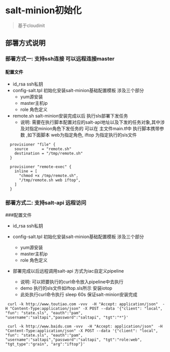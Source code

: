 # salt-minion初始化
> 基于cloudinit

## 部署方式说明

### 部署方式一:  支持ssh连接 可以远程连接master

#### 配置文件

- id_rsa  ssh私钥
- config-salt.tpl  初始化安装salt-minion基础配置模板 
  涉及三个部分
    - yum源安装
    - master主机ip
    - role 角色定义
- remote.sh  salt-minion安装完成以后 执行sls部署下发任务
  - 说明: 需要在执行脚本配置对应的salt-api地址以及下发的任务对象,其中涉及对指定minion角色下发任务的 可以在
  主文件main.tf中 执行脚本携带参数 ,如下面脚本 web为指定角色, iftop 为指定执行的sls文件
``` demo shell
  provisioner "file" {
    source      = "remote.sh"
    destination = "/tmp/remote.sh"
  }

  provisioner "remote-exec" {
    inline = [
      "chmod +x /tmp/remote.sh",
      "/tmp/remote.sh web iftop",
    ]
  }
```

### 部署方式二: 支持salt-api 远程访问

###配置文件

- id_rsa  ssh私钥
- config-salt.tpl  初始化安装salt-minion基础配置模板 
  涉及三个部分
    - yum源安装
    - master主机ip
    - role 角色定义
    
-  部署完成以后远程调用salt-api  方式为iac自定义pipeline
   - 说明: 可以把要执行的curl命令放入pipeline中去执行
   - demo 执行的sls文件如iftop.sls所示 安装iotop
   - 此处执行curl命令执行 sleep 60s 保证salt-minion安装完成
``` curldemo
 curl -k http://www.toutiao.com -vvv  -H "Accept: application/json"  -H "Content-Type:application/json" -X POST --data '{"client": "local", "fun": "state.sls", "eauth":"pam", "username":"saltapi","password":"saltapi", "tgt":"*"}'
 
 curl -k http://www.baidu.com -vvv  -H "Accept: application/json"  -H "Content-Type:application/json" -X POST --data '{"client": "local", "fun": "state.sls", "eauth":"pam", "username":"saltapi","password":"saltapi", "tgt":"role:web", "tgt_type":"grain", "arg":"iftop"}'

``` 

   



  
  